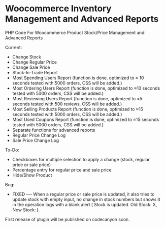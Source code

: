# Woocommerce Inventory Management and Advanced Reports
PHP Code For Woocommerce Product Stock/Price Management and Advanced Reports

Current:
- Change Stock
- Change Regular Price
- Change Sale Price
- Stock-In-Trade Report
- Most Spending Users Report (function is done, optimized to ≈ 10 seconds tested with 5000 orders, CSS will be added.)
- Most Ordering Users Report (function is done, optimized to ≈10 seconds tested with 5000 orders, CSS will be added.)
- Most Reviewing Users Report (function is done, optimized to ≈5 seconds tested with 500 reviews, CSS will be added.)
- Most Selling Products Report (function is done, optimized to ≈15 seconds tested with 5000 orders, CSS will be added.)
- Most Used Coupons Report (function is done, optimized to ≈15 seconds tested with 5000 orders, CSS will be added.)
- Separate functions for advanced reports
- Regular Price Change Log
- Sale Price Change Log

To-Do:

- Checkboxes for multiple selection to apply a change (stock, regular price or sale price)
- Percentage entry for regular price and sale price
- Hide/Show Product 


Bug:

- FIXED --- When a regular price or sale price is updated, it also tries to update stock with empty input, no change in stock numbers but shows it in the operation logs with a blank alert ( Stock is updated. Old Stock: X, New Stock: ).

First release of plugin will be published on codecanyon soon.
